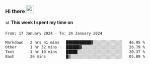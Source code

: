 ### Hi there <a href="https://www.gautamkrishnar.com/"><img src="https://media.giphy.com/media/hvRJCLFzcasrR4ia7z/giphy.gif" width="25px"></a>

📊 **This week I spent my time on**

<!--START_SECTION:waka-->

```txt
From: 17 January 2024 - To: 24 January 2024

Markdown   2 hrs 41 mins   ███████████▓░░░░░░░░░░░░░   46.95 %
Other      1 hr 32 mins    ██████▓░░░░░░░░░░░░░░░░░░   26.79 %
Text       1 hr 10 mins    █████░░░░░░░░░░░░░░░░░░░░   20.37 %
Bash       20 mins         █▒░░░░░░░░░░░░░░░░░░░░░░░   05.89 %
```

<!--END_SECTION:waka-->
